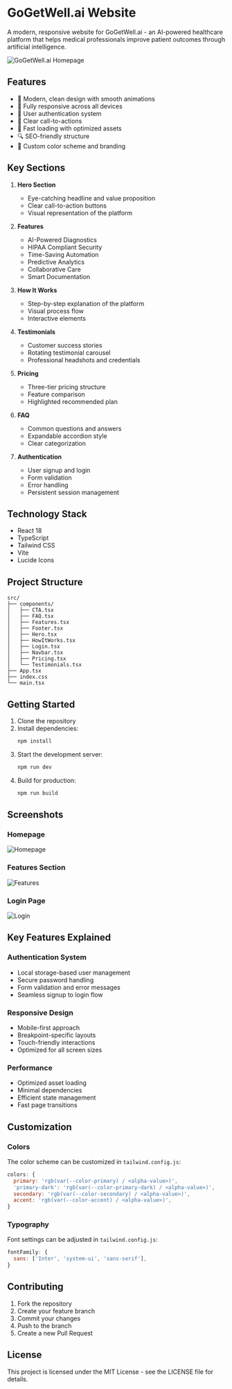 # GoGetWell.ai Website

A modern, responsive website for GoGetWell.ai - an AI-powered healthcare platform that helps medical professionals improve patient outcomes through artificial intelligence.

![GoGetWell.ai Homepage](https://images.pexels.com/photos/7579831/pexels-photo-7579831.jpeg?auto=compress&cs=tinysrgb&w=1260&h=750)

## Features

- 🎨 Modern, clean design with smooth animations
- 📱 Fully responsive across all devices
- 🔐 User authentication system
- 🎯 Clear call-to-actions
- 💨 Fast loading with optimized assets
- 🔍 SEO-friendly structure
- 🎨 Custom color scheme and branding

## Key Sections

1. **Hero Section**
   - Eye-catching headline and value proposition
   - Clear call-to-action buttons
   - Visual representation of the platform

2. **Features**
   - AI-Powered Diagnostics
   - HIPAA Compliant Security
   - Time-Saving Automation
   - Predictive Analytics
   - Collaborative Care
   - Smart Documentation

3. **How It Works**
   - Step-by-step explanation of the platform
   - Visual process flow
   - Interactive elements

4. **Testimonials**
   - Customer success stories
   - Rotating testimonial carousel
   - Professional headshots and credentials

5. **Pricing**
   - Three-tier pricing structure
   - Feature comparison
   - Highlighted recommended plan

6. **FAQ**
   - Common questions and answers
   - Expandable accordion style
   - Clear categorization

7. **Authentication**
   - User signup and login
   - Form validation
   - Error handling
   - Persistent session management

## Technology Stack

- React 18
- TypeScript
- Tailwind CSS
- Vite
- Lucide Icons

## Project Structure

```
src/
├── components/
│   ├── CTA.tsx
│   ├── FAQ.tsx
│   ├── Features.tsx
│   ├── Footer.tsx
│   ├── Hero.tsx
│   ├── HowItWorks.tsx
│   ├── Login.tsx
│   ├── Navbar.tsx
│   ├── Pricing.tsx
│   └── Testimonials.tsx
├── App.tsx
├── index.css
└── main.tsx
```

## Getting Started

1. Clone the repository
2. Install dependencies:
   ```bash
   npm install
   ```
3. Start the development server:
   ```bash
   npm run dev
   ```
4. Build for production:
   ```bash
   npm run build
   ```

## Screenshots

### Homepage
![Homepage](https://images.pexels.com/photos/7579831/pexels-photo-7579831.jpeg?auto=compress&cs=tinysrgb&w=1260&h=750)

### Features Section
![Features](https://images.pexels.com/photos/7578754/pexels-photo-7578754.jpeg?auto=compress&cs=tinysrgb&w=1260&h=750)

### Login Page
![Login](https://images.pexels.com/photos/7578813/pexels-photo-7578813.jpeg?auto=compress&cs=tinysrgb&w=1260&h=750)

## Key Features Explained

### Authentication System
- Local storage-based user management
- Secure password handling
- Form validation and error messages
- Seamless signup to login flow

### Responsive Design
- Mobile-first approach
- Breakpoint-specific layouts
- Touch-friendly interactions
- Optimized for all screen sizes

### Performance
- Optimized asset loading
- Minimal dependencies
- Efficient state management
- Fast page transitions

## Customization

### Colors
The color scheme can be customized in `tailwind.config.js`:

```js
colors: {
  primary: 'rgb(var(--color-primary) / <alpha-value>)',
  'primary-dark': 'rgb(var(--color-primary-dark) / <alpha-value>)',
  secondary: 'rgb(var(--color-secondary) / <alpha-value>)',
  accent: 'rgb(var(--color-accent) / <alpha-value>)',
}
```

### Typography
Font settings can be adjusted in `tailwind.config.js`:

```js
fontFamily: {
  sans: ['Inter', 'system-ui', 'sans-serif'],
}
```

## Contributing

1. Fork the repository
2. Create your feature branch
3. Commit your changes
4. Push to the branch
5. Create a new Pull Request

## License

This project is licensed under the MIT License - see the LICENSE file for details.